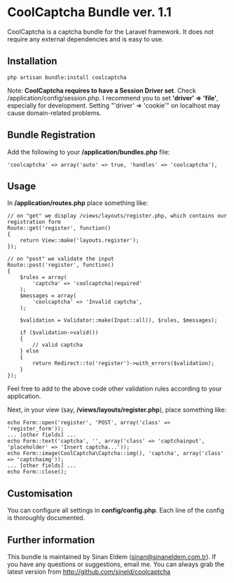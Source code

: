 # CoolCaptcha Bundle ver. 1.1
CoolCaptcha is a captcha bundle for the Laravel framework. It does not require any external dependencies and is easy to use.

## Installation

	php artisan bundle:install coolcaptcha

Note: **CoolCaptcha requires to have a Session Driver set**. Check /application/config/session.php. I recommend you to set **'driver' => 'file'**, especially for development. Setting "'driver' => 'cookie'" on localhost may cause domain-related problems.

## Bundle Registration

Add the following to your **/application/bundles.php** file:

	'coolcaptcha' => array('auto' => true, 'handles' => 'coolcaptcha'),

## Usage

In **/application/routes.php** place something like:

	// on "get" we display /views/layouts/register.php, which contains our registration form
	Route::get('register', function()
	{
		return View::make('layouts.register');
	});

	// on "post" we validate the input
	Route::post('register', function()
	{
		$rules = array(
			'captcha' => 'coolcaptcha|required'
		);
		$messages = array(
			'coolcaptcha' => 'Invalid captcha',
		);

		$validation = Validator::make(Input::all(), $rules, $messages);

		if ($validation->valid())
		{
			// valid captcha
		} else
		{
			return Redirect::to('register')->with_errors($validation);
		}
	});

Feel free to add to the above code other validation rules according to your application.

Next, in your view (say, **/views/layouts/register.php**), place something like:

	echo Form::open('register', 'POST', array('class' => 'register_form'));
	... [other fields] ...
	echo Form::text('captcha', '', array('class' => 'captchainput', 'placeholder' => 'Insert captcha...'));
	echo Form::image(CoolCaptcha\Captcha::img(), 'captcha', array('class' => 'captchaimg'));
	... [other fields] ...
	echo Form::close();

## Customisation

You can configure all settings in **config/config.php**. Each line of the config is thoroughly documented.

## Further information
This bundle is maintained by Sinan Eldem (sinan@sinaneldem.com.tr). If you have any questions or suggestions, email me. You can always grab the latest version from http://github.com/sineld/coolcaptcha